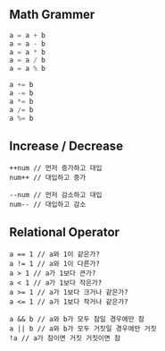 ## Math Grammer
```python
a = a + b
a = a - b
a = a * b
a = a / b
a = a % b

a += b
a -= b
a *= b
a /= b
a %= b
```

## Increase / Decrease
```
++num // 먼저 증가하고 대입
num++ // 대입하고 증가

--num // 먼저 감소하고 대입
num-- // 대입하고 감소
```

## Relational Operator
```
a == 1 // a와 1이 같은가?
a != 1 // a와 1이 다른가?
a > 1 // a가 1보다 큰가?
a < 1 // a가 1보다 작은가?
a >= 1 // a가 1보다 크거나 같은가?
a <= 1 // a가 1보다 작거나 같은가?

a && b // a와 b가 모두 참일 경우에만 참
a || b // a와 b가 모두 거짓일 경우에만 거짓
!a // a가 참이면 거짓 거짓이면 참
```
